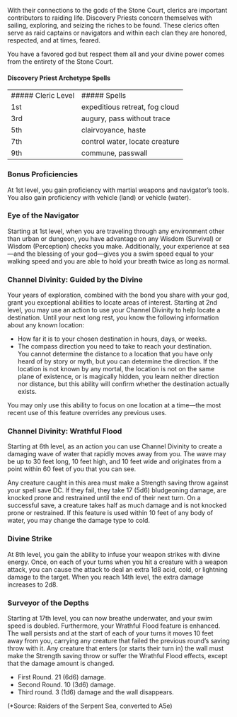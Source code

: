With their connections to the gods of the Stone Court, clerics are important contributors to raiding life. Discovery Priests concern themselves with sailing, exploring, and seizing the riches to be found. These clerics often serve as raid captains or navigators and within each clan they are honored, respected, and at times, feared. 

You have a favored god but respect them all and your divine power comes from the entirety of the Stone Court.
#### Discovery Priest Archetype Spells

|                    |                                |
| ------------------ | ------------------------------ |
| ##### Cleric Level | ##### Spells                   |
| 1st                | expeditious retreat, fog cloud |
| 3rd                | augury, pass without trace     |
| 5th                | clairvoyance, haste            |
| 7th                | control water, locate creature |
| 9th                | commune, passwall              |

### Bonus Proficiencies
At 1st level, you gain proficiency with martial weapons and navigator’s tools. You also gain proficiency with vehicle (land) or vehicle (water).

### Eye of the Navigator
Starting at 1st level, when you are traveling through any environment other than urban or dungeon, you have advantage on any Wisdom (Survival) or Wisdom (Perception) checks you make. Additionally, your experience at sea—and the blessing of your god—gives you a swim speed equal to your walking speed and you are able to hold your breath twice as long as normal.  

### Channel Divinity: Guided by the Divine
Your years of exploration, combined with the bond you share with your god, grant you exceptional abilities to locate areas of interest. Starting at 2nd level, you may use an action to use your Channel Divinity to help locate a destination. Until your next long rest, you know the following information about any known location:
- How far it is to your chosen destination in hours, days, or weeks.
- The compass direction you need to take to reach your destination.<br>
You cannot determine the distance to a location that you have only heard of by story or myth, but you can determine the direction. If the location is not known by any mortal, the location is not on the same plane of existence, or is magically hidden, you learn neither direction nor distance, but this ability will confirm whether the destination actually exists.

You may only use this ability to focus on one location at a time—the most recent use of this feature overrides any previous uses.

### Channel Divinity: Wrathful Flood
Starting at 6th level, as an action you can use Channel Divinity to create a damaging wave of water that rapidly moves away from you. The wave may be up to 30 feet long, 10 feet high, and 10 feet wide and originates from a point within 60 feet of you that you can see.

Any creature caught in this area must make a Strength saving throw against your spell save DC. If they fail, they take 17 (5d6) bludgeoning damage, are knocked prone and restrained until the end of their next turn. On a successful save, a creature takes half as much damage and is not knocked prone or restrained. If this feature is used within 10 feet of any body of water, you may change the damage type to cold.

### Divine Strike
At 8th level, you gain the ability to infuse your weapon strikes with divine energy. Once, on each of your turns when you hit a creature with a weapon attack, you can cause the attack to deal an extra 1d8 acid, cold, or lightning damage to the target. When you reach 14th level, the extra damage increases to 2d8.

### Surveyor of the Depths
Starting at 17th level, you can now breathe underwater, and your swim speed is doubled. Furthermore, your Wrathful Flood feature is enhanced. The wall persists and at the start of each of your turns it moves 10 feet away from you, carrying any creature that failed the previous round’s saving throw with it. Any creature that enters (or starts their turn in) the wall must make the Strength saving throw or suffer the Wrathful Flood effects, except that the damage amount is changed.
- First Round. 21 (6d6) damage.
- Second Round. 10 (3d6) damage.
- Third round. 3 (1d6) damage and the wall disappears.

(*Source: Raiders of the Serpent Sea, converted to A5e)